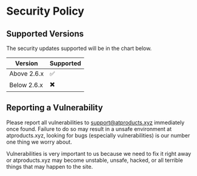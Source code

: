 # Security Policy

## Supported Versions

The security updates supported will be in the chart below.

| Version | Supported          |
| ------- | ------------------ |
| Above 2.6.x | :white_check_mark: |
| Below 2.6.x | ✖️ |

## Reporting a Vulnerability

Please report all vulnerabilities to support@atproducts.xyz immediately once found. Failure to do so may result in a unsafe environment at atproducts.xyz, looking for bugs (especially vulnerabilities) is our number one thing we worry about.

Vulnerabilities is very important to us because we need to fix it right away or atproducts.xyz may become unstable, unsafe, hacked, or all terrible things that may happen to the site.
